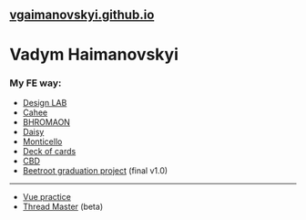 ## [vgaimanovskyi.github.io](https://github.com/vgaimanovskyi/vgaimanovskyi.github.io)
# Vadym Haimanovskyi
### My FE way:
+ [Design LAB](https://vgaimanovskyi.github.io/15-2-Homework/index.html)
+ [Cahee](https://vgaimanovskyi.github.io/13-1-Homework/index.html)
+ [BHROMAON](https://vgaimanovskyi.github.io/21-1-Homework//dist/index.html)
+ [Daisy](https://vgaimanovskyi.github.io/practice-Daisy/index.html)
+ [Monticello](https://vgaimanovskyi.github.io/36-exam/index.html)
+ [Deck of cards](https://vgaimanovskyi.github.io/37-1-Homework/index.html)
+ [CBD](https://vgaimanovskyi.github.io/47-Exam/index.html)
+ [Beetroot graduation project](https://vgaimanovskyi.github.io/project/index.html) (final v1.0)

***
+ [Vue practice](https://vgaimanovskyi.github.io/vue-todo/)
+ [Thread Master](https://vgaimanovskyi.github.io/thread-master/) (beta)

